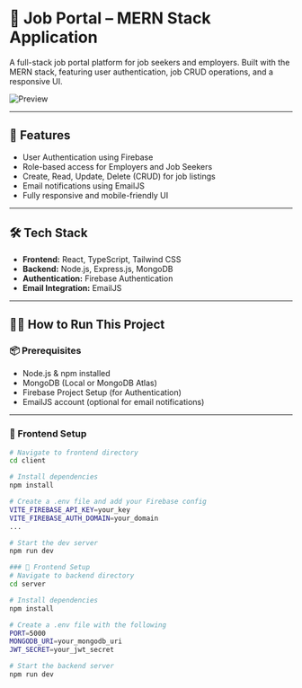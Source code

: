 # 💼 Job Portal – MERN Stack Application

A full-stack job portal platform for job seekers and employers. Built with the MERN stack, featuring user authentication, job CRUD operations, and a responsive UI.

![Preview](https://github.com/user-attachments/assets/b987915e-30c7-4efd-92a7-351cd91eff53)

---

## 🚀 Features

- User Authentication using Firebase
- Role-based access for Employers and Job Seekers
- Create, Read, Update, Delete (CRUD) for job listings
- Email notifications using EmailJS
- Fully responsive and mobile-friendly UI

---

## 🛠️ Tech Stack

- **Frontend:** React, TypeScript, Tailwind CSS
- **Backend:** Node.js, Express.js, MongoDB
- **Authentication:** Firebase Authentication
- **Email Integration:** EmailJS

---

## 🧑‍💻 How to Run This Project

### 📦 Prerequisites

- Node.js & npm installed
- MongoDB (Local or MongoDB Atlas)
- Firebase Project Setup (for Authentication)
- EmailJS account (optional for email notifications)

---

### 🔹 Frontend Setup

```bash
# Navigate to frontend directory
cd client

# Install dependencies
npm install

# Create a .env file and add your Firebase config
VITE_FIREBASE_API_KEY=your_key
VITE_FIREBASE_AUTH_DOMAIN=your_domain
...

# Start the dev server
npm run dev

### 🔹 Frontend Setup
# Navigate to backend directory
cd server

# Install dependencies
npm install

# Create a .env file with the following
PORT=5000
MONGODB_URI=your_mongodb_uri
JWT_SECRET=your_jwt_secret

# Start the backend server
npm run dev


